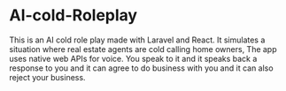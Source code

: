 # AI-cold-Roleplay
This is an AI cold role play made with Laravel and React. It simulates a situation where real estate agents are cold calling home owners, The app uses native web APIs for voice.
You speak to it and it speaks back a response to you and it can agree to do business with you and it can also reject your business.
